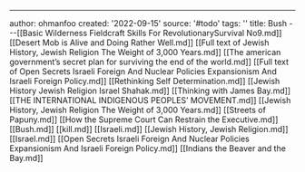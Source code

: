 ---
author: ohmanfoo
created: '2022-09-15'
source: '#todo'
tags: ''
title: Bush
---[[Basic Wilderness Fieldcraft Skills For RevolutionarySurvival No9.md]]
[[Desert Mob is Alive and Doing Rather Well.md]]
[[Full text of Jewish History, Jewish Religion The Weight of 3,000 Years.md]]
[[The american government’s secret plan for surviving the end of the world.md]]
[[Full text of Open Secrets Israeli Foreign And Nuclear Policies Expansionism And Israeli Foreign Policy.md]]
[[Rethinking Self Determination.md]]
[[Jewish History Jewish Religion Israel Shahak.md]]
[[Thinking with James Bay.md]]
[[THE INTERNATIONAL INDIGENOUS PEOPLES’ MOVEMENT.md]]
[[Jewish History, Jewish Religion The Weight of 3,000 Years.md]]
[[Streets of Papuny.md]]
[[How the Supreme Court Can Restrain the Executive.md]]
[[Bush.md]]
[[kill.md]]
[[Israeli.md]]
[[Jewish History, Jewish Religion.md]]
[[Israel.md]]
[[Open Secrets Israeli Foreign And Nuclear Policies Expansionism And Israeli Foreign Policy.md]]
[[Indians the Beaver and the Bay.md]]
